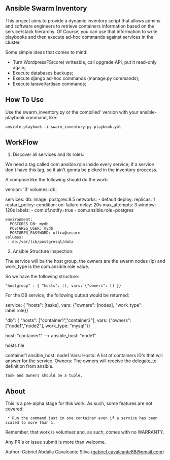 Ansible Swarm Inventory
-----------------------

This project aims to provide a dynamic inventory script that allows admins and software engineers to retrieve
containers information based on the service/stack hierarchy. Of Course, you can use that information to write
playbooks and then execute ad-hoc commands against services in the cluster.

Some simple ideas that comes to mind:

 * Turn WordpressFS(core) writeable, call upgrade API, put it read-only again;
 * Execute databases backups;
 * Execute django ad-hoc commands (manage.py commands);
 * Execute laravel/artisan commands;


How To Use
----------

Use the swarm_inventory.py or the compilled' version with your ansible-playbook command, like:

```
ansible-playbook -i swarm_inventory.py playbook.yml
```

WorkFlow
--------

1. Discover all services and its roles:

We need a tag called com.ansible.role inside every service; if a service don't have this tag, so it ain't gonna be picked in the inventory proccess.

A compose like the following should do the work:

version: '3'
volumes:
  db:

services:
  db:
    image: postgres:9.5
    networks:
     - default
    deploy:
      replicas: 1
      restart_policy:
        condition: on-failure
        delay: 20s
        max_attempts: 3
        window: 120s
      labels:
       - com.df.notify=true
       - com.ansible.role=postgres

    environment:
      POSTGRES_DB: mydb
      POSTGRES_USER: mydb
      POSTGRES_PASSWORD: ultra@secure
    volumes:
     - db:/var/lib/postgresql/data

2. Ansible Structure Inspection:

The service will be the host group, the owners are the swarm nodes (ip) and work_type is the com.ansible.role value.

So we have the following structure:

`"hostgroup" : { "hosts": [], vars: {"owners": [] }}`

For the DB service, the following output would be returned:

service: { "hosts": [tasks], vars: {"owners": [nodes], "work_type": label.role}}`

"db": { "hosts": ["container1","container2"], vars: {"owners": ["node1","node2"], work_type: "mysql"}}

host: "container1" --> ansible_host: "node1"

hosts file

container1  ansible_host: node1
Vars:
    Hosts: A list of containers ID's that will answer for the service.
    Owners: The owners will receive the delegate_to definition from ansible.
    
    Task and Owners should be a tuple.

About
-----

This is a pre-alpha stage for this work. As such, some features are not covered:

```
 * Run the command just in one container even if a service has been scaled to more than 1.
```

Remember, that work is volunteer and, as such, comes with no WARRANTY.

Any PR's or issue submit is more than welcome.

Author: Gabriel Abdalla Cavalcante Silva (gabriel.cavalcante88@gmail.com)
